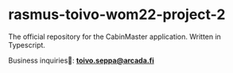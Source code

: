 # rasmus-toivo-wom22-project-2

The official repository for the CabinMaster application. Written in Typescript. 

Business inquiries💌: <b>toivo.seppa@arcada.fi</b>

